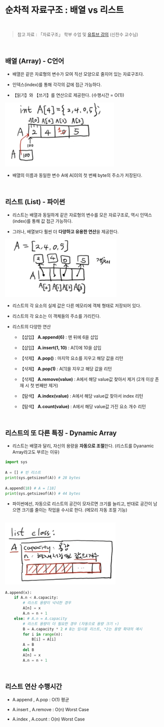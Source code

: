 # 순차적 자료구조 : 배열 vs 리스트

<br/>

>  참고 자료 : 「자료구조」 학부 수업 및 <a href="https://youtube.com/playlist?list=PLsMufJgu5933ZkBCHS7bQTx0bncjwi4PK">유튜브 강의</a> (신찬수 교수님)

<br/>

## 배열 (Array) - C언어

* 배열은 같은 자료형의 변수가 모여 직선 모양으로 줄지어 있는 자료구조다.

* 인덱스(index)를 통해 각각의 값에 접근 가능하다.

* 【읽기】와 【쓰기】를 연산으로 제공한다. (수행시간 = O(1))

<img src="img/array1.png">

* 배열의 이름과 동일한 변수 A에 A[0]의 첫 번째 byte의 주소가 저장된다.

<br/>

## 리스트 (List) - 파이썬

* 리스트는 배열과 동일하게 같은 자료형의 변수를 모은 자료구조로, 역시 인덱스(index)를 통해 값 접근 가능하다.

* 그러나, 배열보다 훨씬 더 <strong>다양하고 유용한 연산</strong>을 제공한다.

<img src="img/list1.png">

* 리스트의 각 요소의 실제 값은 다른 메모리에 객체 형태로 저장되어 있다.

* 리스트의 각 요소는 이 객체들의 주소를 가리킨다.

* 리스트의 다양한 연산

  * 【삽입】 <strong>A.append(6)</strong> : 맨 뒤에 6을 삽입

  * 【삽입】 <strong>A.insert(1, 10)</strong> : A[1]에 10을 삽입

  * 【삭제】 <strong>A.pop()</strong> : 마지막 요소를 지우고 해당 값을 리턴
  
  * 【삭제】 <strong>A.pop(1)</strong> : A[1]을 지우고 해당 값을 리턴

  * 【삭제】 <strong>A.remove(value)</strong> : A에서 해당 value값 찾아서 제거 (2개 이상 존재 시 첫 번째만 제거)

  * 【탐색】 <strong>A.index(value)</strong> : A에서 해당 value값 찾아서 index 리턴

  * 【탐색】 <strong>A.count(value)</strong> : A에서 해당 value값 가진 요소 개수 리턴


<br/>

## 리스트의 또 다른 특징 - Dynamic Array

* 리스트는 배열과 달리, 자신의 용량을 <strong>자동으로 조절</strong>한다. (리스트를 Dyanamic Array라고도 부르는 이유)

```python
import sys

A = [] # 빈 리스트
print(sys.getsizeof(A)) # 28 bytes

A.append(18) # A = [18]
print(sys.getsizeof(A)) # 44 bytes
```

* 파이썬에선, 자동으로 리스트의 공간이 모자르면 크기를 늘리고, 반대로 공간이 남으면 크기를 줄이는 작업을 수시로 한다. (메모리 자동 조절 기능)

<br/>

<img src="img/list2.png">

```python
A.append(x):
    if A.n < A.capacity:
        # 리스트 용량이 넉넉한 경우
        A[n] = x
        A.n = n + 1
    else: # A.n = A.capacity
        # 리스트 용량이 더 필요한 경우 (자동으로 용량 크기 ↑)
        B = A.capacity * 2 # B는 임시용 리스트, *2는 용량 확대의 예시
        for i in range(n):
            B[i] = A[i]
        A = B
        del B
        A[n] = x
        A.n = n + 1
```

<br/>

## 리스트 연산 수행시간

* A.append , A.pop : O(1) 평균

* A.insert , A.remove : O(n) Worst Case

* A.index , A.count : O(n) Worst Case